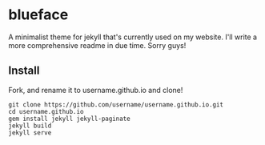 blueface
=====================


A minimalist theme for jekyll that's currently used on my website. I'll write a more comprehensive readme in due time. Sorry guys!

## Install
Fork, and rename it to username.github.io and clone!

	git clone https://github.com/username/username.github.io.git
	cd username.github.io
	gem install jekyll jekyll-paginate
	jekyll build
	jekyll serve
